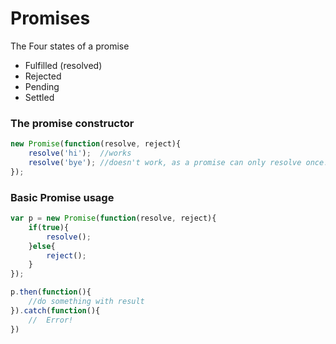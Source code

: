 # Promises

The Four states of a promise
* Fulfilled (resolved)
* Rejected
* Pending
* Settled 

### The promise constructor
```javascript
new Promise(function(resolve, reject){
    resolve('hi');  //works
    resolve('bye'); //doesn't work, as a promise can only resolve once!
});
```

### Basic Promise usage
```javascript
var p = new Promise(function(resolve, reject){
    if(true){
        resolve();
    }else{
        reject();
    }
});

p.then(function(){
    //do something with result
}).catch(function(){
    //  Error!
})
```